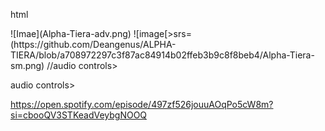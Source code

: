 html
<!DOCTYPE html>
 <head>![Imae](Alpha-Tiera-adv.png)
  <body>![image[>srs=(https://github.com/Deangenus/ALPHA-TIERA/blob/a708972297c3f87ac84914b02ffeb3b9c8f8beb4/Alpha-Tiera-sm.png)
   //audio controls>

 audio controls>
  <source src="horse.ogg" type="audio/ogg">
  <source src="horse.mp3" type="audio/mpeg">

</audio>https://open.spotify.com/episode/497zf526jouuAOqPo5cW8m?si=cbooQV3STKeadVeybgNOOQ















  

```


